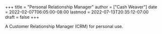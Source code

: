 +++
title = "Personal Relationship Manager"
author = ["Cash Weaver"]
date = 2022-02-07T06:05:00-08:00
lastmod = 2022-07-13T20:35:12-07:00
draft = false
+++

A Customer Relationship Manager (CRM) for personal use.
